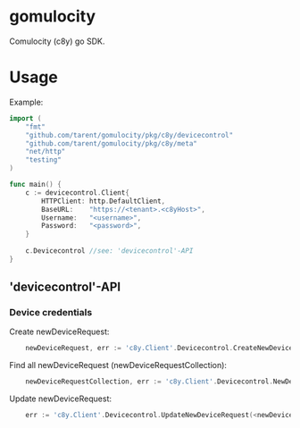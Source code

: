 # gomulocity
Comulocity (c8y) go SDK.

# Usage
Example:
```go
import (
	"fmt"
	"github.com/tarent/gomulocity/pkg/c8y/devicecontrol"
	"github.com/tarent/gomulocity/pkg/c8y/meta"
	"net/http"
	"testing"
)

func main() {
	c := devicecontrol.Client{
		HTTPClient: http.DefaultClient,
		BaseURL:    "https://<tenant>.<c8yHost>",
		Username:   "<username>",
		Password:   "<password>",
	}
    
    c.Devicecontrol //see: 'devicecontrol'-API 
}
```

## 'devicecontrol'-API

### Device credentials
Create newDeviceRequest:
```go
    newDeviceRequest, err := 'c8y.Client'.Devicecontrol.CreateNewDeviceRequest(<newDeviceRequestID>)
```
Find all newDeviceRequest (newDeviceRequestCollection):
```go
    newDeviceRequestCollection, err := 'c8y.Client'.Devicecontrol.NewDeviceRequestCollections(meta.Page(3))
```
Update newDeviceRequest:
```go
    err := 'c8y.Client'.Devicecontrol.UpdateNewDeviceRequest(<newDeviceRequestID>, <newDeviceRequestStatus>)
```